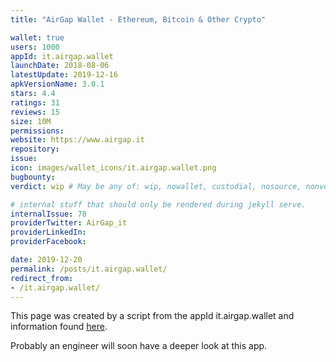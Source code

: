 ```yaml
---
title: "AirGap Wallet - Ethereum, Bitcoin & Other Crypto"

wallet: true
users: 1000
appId: it.airgap.wallet
launchDate: 2018-08-06
latestUpdate: 2019-12-16
apkVersionName: 3.0.1
stars: 4.4
ratings: 31
reviews: 15
size: 10M
permissions:
website: https://www.airgap.it
repository:
issue:
icon: images/wallet_icons/it.airgap.wallet.png
bugbounty:
verdict: wip # May be any of: wip, nowallet, custodial, nosource, nonverifiable, verifiable, bounty, cert1, cert2, cert3

# internal stuff that should only be rendered during jekyll serve.
internalIssue: 78
providerTwitter: AirGap_it
providerLinkedIn:
providerFacebook:

date: 2019-12-20
permalink: /posts/it.airgap.wallet/
redirect_from:
- /it.airgap.wallet/
---
```


This page was created by a script from the appId it.airgap.wallet and information found
[here](https://play.google.com/store/apps/details?id=it.airgap.wallet).

Probably an engineer will soon have a deeper look at this app.
